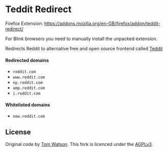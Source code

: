 # Teddit Redirect

Firefox Extension:
https://addons.mozilla.org/en-GB/firefox/addon/teddit-redirect/

For Blink browsers you need to manually install the unpacked extension.

Redirects Reddit to alternative free and open source frontend called [Teddit](https://codeberg.org/teddit/teddit)

#### Redirected domains

- `reddit.com`
- `www.reddit.com`
- `np.reddit.com`
- `amp.reddit.com`
- `i.reddit.com`

#### Whitelisted domains

- `new.reddit.com`

## License

Original code by [Tom Watson](https://github.com/tom-james-watson/old-reddit-redirect). This fork is licenced under the [AGPLv3](LICENSE.txt).
